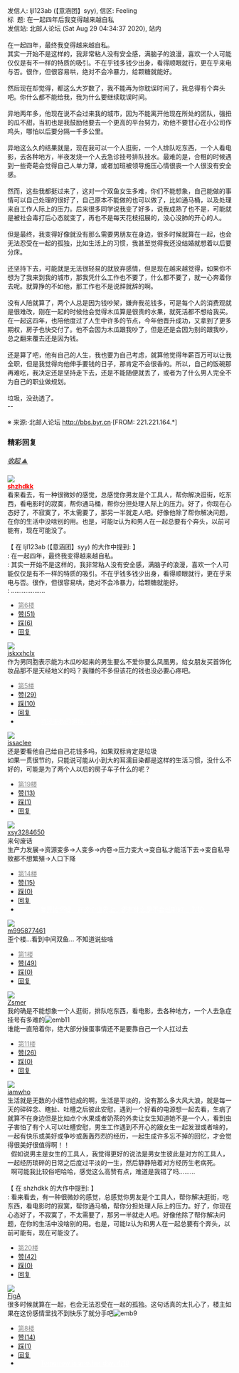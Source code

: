 <div class="a-content-wrap">发信人: ljl123ab (【意涵团】syy), 信区: Feeling<br>标&nbsp;&nbsp;题: 在一起四年后我变得越来越自私<br>发信站: 北邮人论坛 (Sat Aug 29 04:34:37 2020), 站内<br><br>在一起四年，最终我变得越来越自私。<br>其实一开始不是这样的，我非常粘人没有安全感，满脑子的浪漫，喜欢一个人可能仅仅是有不一样的特质的吸引。不在乎钱多钱少出身，看得顺眼就行，更在乎来电与否。很作，但很容易哄，绝对不会冷暴力，给颗糖就能好。<br><br>然后现在却觉得，都这么大岁数了，我不能再为你耽误时间了，我总得有个奔头吧。你什么都不能给我，我为什么要继续耽误时间。<br><br>异地两年多，他现在说不会过来我的城市，因为不能离开他现在所处的团队，强扭的瓜不甜，当初也是我鼓励他要去一个更高的平台努力，劝他不要甘心在小公司作鸡头，哪怕以后要分隔一千多公里。<br><br>异地这么久的结果就是，现在我可以一个人逛街，一个人排队吃东西，一个人看电影，去各种地方，半夜发烧一个人去急诊挂号排队挂水。最难的是，合租的时候遇到一些奇葩会觉得自己人单力薄，或者加班被领导施压心情很丧一个人很没有安全感。<br><br>然而，这些我都挺过来了，这对一个双鱼女生多难，你们不能想象，自己能做的事情可以自己处理的很好了，自己原本不能做的也可以做了，比如通马桶，以及处理来自工作人际上的压力。后来很多同学说我变了好多，说我成熟了也不是，可能就是被社会毒打后心态就变了，再也不是每天花枝招展的，没心没肺的开心的人。<br><br>但是最终，我变得好像就没有那么需要男朋友在身边，很多时候就算在一起，也会无法忍受在一起的孤独，比如生活上的习惯，我甚至觉得我还没结婚就想着以后要分床。<br><br>还坚持下去，可能就是无法很轻易的就放弃感情，但是现在越来越觉得，如果你不想为了我来到我的城市，那我凭什么工作也不要了，什么都不要了，就一心奔着你去呢。就算挣的不如他，那工作也不是说辞就辞的啊。<br><br>没有人陪就算了，两个人总是因为钱吵架，嫌弃我花钱多，可是每个人的消费观就是很难改，刚在一起的时候他会觉得木瓜算是很贵的水果，就死活都不想给我买。在一起这四年，也陪他度过了人生中许多的节点，今年他晋升成功，又拿到了更多期权，房子也快交付了。他不会因为木瓜跟我吵了，但是还是会因为别的跟我吵，总之翻来覆去还是因为钱。<br><br>还是算了吧，他有自己的人生，我也要为自己考虑，就算他觉得年薪百万可以让我全职，但是我觉得向他伸手要钱的日子，那肯定不会很香的。所以，自己的饭碗那再难吃，我决定还是坚持走下去，还是不能随便就丢了，或者为了什么男人完全不为自己的职业做规划。<br><br>垃圾，没劲透了。<br>--<br><br><font class="f000"></font><font class="f006">※ 来源:·北邮人论坛 <a target="_blank" href="http://bbs.byr.cn">http://bbs.byr.cn</a>·[FROM: 221.221.164.*]</font><font class="f000"><br></font><div id="nice_view" class="corner" style="margin:0;display:block"><div class="a-nice-comment-divline"><h3><span>精彩回复</span></h3><h5><a class="a-func-toggle" style="color:#555;" href="#">收起 ▲</a></h5></div><div class="a-nice-comment"><div class="a-nice-comment-item"><a class="a-nice-comment-face" href="/user/query/shzhdkk"><img src="https://bbs.byr.cn/img/face_default_m.jpg"></a><div class="a-nice-comment-cell"><div class="a-nice-comment-id"><a href="/user/query/shzhdkk"><strong style="color:red;">shzhdkk</strong></a></div><div class="a-nice-comment-content">看来看去，有一种很微妙的感觉，总感觉你男友是个工具人，帮你解决逛街，吃东西，看电影时的寂寞，帮你通马桶，帮你分担处理人际上的压力。好了，你现在心态好了，不寂寞了，不太需要了，那另一半就走人吧。好像他除了帮你解决问题，在你的生活中没啥别的用。也是，可能lz认为和男人在一起总要有个奔头，以前可能有，现在可能没了。<br><br>【 在 ljl123ab (【意涵团】syy) 的大作中提到: 】<br>: 在一起四年，最终我变得越来越自私。<br>: 其实一开始不是这样的，我非常粘人没有安全感，满脑子的浪漫，喜欢一个人可能仅仅是有不一样的特质的吸引。不在乎钱多钱少出身，看得顺眼就行，更在乎来电与否。很作，但很容易哄，绝对不会冷暴力，给颗糖就能好。<br>: ...................</div><div><ul class="a-func a-nice-comment-func"><li><a class="a-nice-comment-floor" style="color:#888;" title="点击跳转" href="/article/Feeling/3154076?s=3154085">第6楼</a></li><li><a href="/article/Feeling/ajax_voteup/3154085.json" class="a-func-like" id="like_list3154085"><samp class="ico-pos-zaninactive" id="icon_like_list3154085"></samp>赞(51)</a></li><li><a href="/article/Feeling/ajax_votedown/3154085.json" id="listCai3154085" class="a-func-cai"><samp class="ico-pos-caiinactive" id="icon_list_cai3154085"></samp>踩(6)</a></li><li><samp class="ico-pos-reply"></samp><a href="/article/Feeling/post/3154085" class="a-post">回复</a></li></ul></div></div></div><div class="a-nice-comment-item"><a class="a-nice-comment-face" href="/user/query/jskxxhclx"><img src="https://bbs.byr.cn/img/face_default_m.jpg"></a><div class="a-nice-comment-cell"><div class="a-nice-comment-id"><a href="/user/query/jskxxhclx">jskxxhclx</a></div><div class="a-nice-comment-content">作为男同胞表示能为木瓜吵起来的男生要么不爱你要么凤凰男。给女朋友买首饰化妆品那不是天经地义的吗？我赚的不多但该花的钱也没必要心疼吧。</div><div><ul class="a-func a-nice-comment-func"><li><a class="a-nice-comment-floor" style="color:#888;" title="点击跳转" href="/article/Feeling/3154076?s=3154083">第5楼</a></li><li><a href="/article/Feeling/ajax_voteup/3154083.json" class="a-func-like" id="like_list3154083"><samp class="ico-pos-zaninactive" id="icon_like_list3154083"></samp>赞(29)</a></li><li><a href="/article/Feeling/ajax_votedown/3154083.json" id="listCai3154083" class="a-func-cai"><samp class="ico-pos-caiinactive" id="icon_list_cai3154083"></samp>踩(10)</a></li><li><samp class="ico-pos-reply"></samp><a href="/article/Feeling/post/3154083" class="a-post">回复</a></li><li><a href="#" style="color:white;margin:0px 50px;">听过无数的道理，可依然过不好这一生 2/10</a></li></ul></div></div></div><div class="a-nice-comment-item"><a class="a-nice-comment-face" href="/user/query/issaclee"><img src="https://bbs.byr.cn/uploadFace/I/issaclee.567.jpg"></a><div class="a-nice-comment-cell"><div class="a-nice-comment-id"><a href="/user/query/issaclee">issaclee</a></div><div class="a-nice-comment-content">还是要看他自己给自己花钱多吗，如果双标肯定是垃圾<br>如果一贯很节约，只能说可能从小到大的耳濡目染都是这样的生活习惯，没什么不好的，可能是为了两个人以后的房子车子什么的呢？</div><div><ul class="a-func a-nice-comment-func"><li><a class="a-nice-comment-floor" style="color:#888;" title="点击跳转" href="/article/Feeling/3154076?s=3154101">第19楼</a></li><li><a href="/article/Feeling/ajax_voteup/3154101.json" class="a-func-like" id="like_list3154101"><samp class="ico-pos-zaninactive" id="icon_like_list3154101"></samp>赞(13)</a></li><li><a href="/article/Feeling/ajax_votedown/3154101.json" id="listCai3154101" class="a-func-cai"><samp class="ico-pos-caiinactive" id="icon_list_cai3154101"></samp>踩(1)</a></li><li><samp class="ico-pos-reply"></samp><a href="/article/Feeling/post/3154101" class="a-post">回复</a></li></ul></div></div></div><div class="a-nice-comment-item"><a class="a-nice-comment-face" href="/user/query/xsy3284650"><img src="https://bbs.byr.cn/uploadFace/X/xsy3284650.7626.jpg"></a><div class="a-nice-comment-cell"><div class="a-nice-comment-id"><a href="/user/query/xsy3284650">xsy3284650</a></div><div class="a-nice-comment-content">来句废话<br>生产力发展→资源变多→人变多→内卷→压力变大→变自私才能活下去→变自私导致都不想繁殖→人口下降</div><div><ul class="a-func a-nice-comment-func"><li><a class="a-nice-comment-floor" style="color:#888;" title="点击跳转" href="/article/Feeling/3154076?s=3154095">第14楼</a></li><li><a href="/article/Feeling/ajax_voteup/3154095.json" class="a-func-like" id="like_list3154095"><samp class="ico-pos-zaninactive" id="icon_like_list3154095"></samp>赞(15)</a></li><li><a href="/article/Feeling/ajax_votedown/3154095.json" id="listCai3154095" class="a-func-cai"><samp class="ico-pos-caiinactive" id="icon_list_cai3154095"></samp>踩(0)</a></li><li><samp class="ico-pos-reply"></samp><a href="/article/Feeling/post/3154095" class="a-post">回复</a></li><li><a href="#" style="color:white;margin:0px 50px;">我开始怀疑，在这个世界上，还有什么是不会过期的。 7/10</a></li></ul></div></div></div><div class="a-nice-comment-item"><a class="a-nice-comment-face" href="/user/query/m995877461"><img src="https://bbs.byr.cn/img/face_default_m.jpg"></a><div class="a-nice-comment-cell"><div class="a-nice-comment-id"><a href="/user/query/m995877461">m995877461</a></div><div class="a-nice-comment-content">歪个楼...看到中间双鱼... 不知道说些啥</div><div><ul class="a-func a-nice-comment-func"><li><a class="a-nice-comment-floor" style="color:#888;" title="点击跳转" href="/article/Feeling/3154076?s=3154077">第1楼</a></li><li><a href="/article/Feeling/ajax_voteup/3154077.json" class="a-func-like" id="like_list3154077"><samp class="ico-pos-zaninactive" id="icon_like_list3154077"></samp>赞(49)</a></li><li><a href="/article/Feeling/ajax_votedown/3154077.json" id="listCai3154077" class="a-func-cai"><samp class="ico-pos-caiinactive" id="icon_list_cai3154077"></samp>踩(0)</a></li><li><samp class="ico-pos-reply"></samp><a href="/article/Feeling/post/3154077" class="a-post">回复</a></li></ul></div></div></div><div class="a-nice-comment-item"><a class="a-nice-comment-face" href="/user/query/Zsmer"><img src="https://bbs.byr.cn/uploadFace/Z/Zsmer.9197.jpg"></a><div class="a-nice-comment-cell"><div class="a-nice-comment-id"><a href="/user/query/Zsmer">Zsmer</a></div><div class="a-nice-comment-content">我的确是不能想象一个人逛街，排队吃东西，看电影，去各种地方，一个人去急症挂号有多难的<img src="/img/ubb/emb/11.gif" alt="emb11" style="display:inline;border-style:none"><br>谁能一直陪着你，绝大部分操蛋事情还不是要靠自己一个人扛过去</div><div><ul class="a-func a-nice-comment-func"><li><a class="a-nice-comment-floor" style="color:#888;" title="点击跳转" href="/article/Feeling/3154076?s=3154092">第11楼</a></li><li><a href="/article/Feeling/ajax_voteup/3154092.json" class="a-func-like" id="like_list3154092"><samp class="ico-pos-zaninactive" id="icon_like_list3154092"></samp>赞(26)</a></li><li><a href="/article/Feeling/ajax_votedown/3154092.json" id="listCai3154092" class="a-func-cai"><samp class="ico-pos-caiinactive" id="icon_list_cai3154092"></samp>踩(0)</a></li><li><samp class="ico-pos-reply"></samp><a href="/article/Feeling/post/3154092" class="a-post">回复</a></li></ul></div></div></div><div class="a-nice-comment-item"><a class="a-nice-comment-face" href="/user/query/iamwho"><img src="https://bbs.byr.cn/uploadFace/I/iamwho.4634.jpg"></a><div class="a-nice-comment-cell"><div class="a-nice-comment-id"><a href="/user/query/iamwho">iamwho</a></div><div class="a-nice-comment-content">生活就是无数的小细节组成的啊，生活是平淡的，没有那么多大风大浪，就是每一天的碎碎念、瞎扯、吐槽之后彼此安慰，遇到一个好看的电源想一起去看，生病了就算不在身边但是比如点个水果或者奶茶的外卖让女生知道她不是一个人，看到虫子害怕了有个人可以吐槽安慰，男生工作遇到不开心的跟女生一起发泄或者啥的，一起有快乐或美好或争吵或轰轰烈烈的经历，一起生成许多忘不掉的回忆，才会觉得很美好很值得啊！！<br>&nbsp;&nbsp;假如说男主是女生的工具人，我觉得更好的说法是男女生彼此是对方的工具人，一起经历琐碎的日常之后度过平淡的一生，然后静静陪着对方经历生老病死。<br>&nbsp;&nbsp;啊可能我比较俗吧哈哈，感觉这么高赞有点，难道是我错了吗………<br><br>【 在 shzhdkk 的大作中提到: 】<br>: 看来看去，有一种很微妙的感觉，总感觉你男友是个工具人，帮你解决逛街，吃东西，看电影时的寂寞，帮你通马桶，帮你分担处理人际上的压力。好了，你现在心态好了，不寂寞了，不太需要了，那另一半就走人吧。好像他除了帮你解决问题，在你的生活中没啥别的用。也是，可能lz认为和男人在一起总要有个奔头，以前可能有，现在可能没了。</div><div><ul class="a-func a-nice-comment-func"><li><a class="a-nice-comment-floor" style="color:#888;" title="点击跳转" href="/article/Feeling/3154076?s=3154102">第20楼</a></li><li><a href="/article/Feeling/ajax_voteup/3154102.json" class="a-func-like" id="like_list3154102"><samp class="ico-pos-zaninactive" id="icon_like_list3154102"></samp>赞(42)</a></li><li><a href="/article/Feeling/ajax_votedown/3154102.json" id="listCai3154102" class="a-func-cai"><samp class="ico-pos-caiinactive" id="icon_list_cai3154102"></samp>踩(0)</a></li><li><samp class="ico-pos-reply"></samp><a href="/article/Feeling/post/3154102" class="a-post">回复</a></li></ul></div></div></div><div class="a-nice-comment-item"><a class="a-nice-comment-face" href="/user/query/FigA"><img src="https://bbs.byr.cn/uploadFace/F/FigA.8795.jpg"></a><div class="a-nice-comment-cell"><div class="a-nice-comment-id"><a href="/user/query/FigA">FigA</a></div><div class="a-nice-comment-content">很多时候就算在一起，也会无法忍受在一起的孤独。这句话真的太扎心了，楼主如果在这份感情里找不到快乐了就分手吧<img src="/img/ubb/emb/9.gif" alt="emb9" style="display:inline;border-style:none"></div><div><ul class="a-func a-nice-comment-func"><li><a class="a-nice-comment-floor" style="color:#888;" title="点击跳转" href="/article/Feeling/3154076?s=3154087">第8楼</a></li><li><a href="/article/Feeling/ajax_voteup/3154087.json" class="a-func-like" id="like_list3154087"><samp class="ico-pos-zaninactive" id="icon_like_list3154087"></samp>赞(14)</a></li><li><a href="/article/Feeling/ajax_votedown/3154087.json" id="listCai3154087" class="a-func-cai"><samp class="ico-pos-caiinactive" id="icon_list_cai3154087"></samp>踩(1)</a></li><li><samp class="ico-pos-reply"></samp><a href="/article/Feeling/post/3154087" class="a-post">回复</a></li><li><a href="#" style="color:white;margin:0px 50px;">Tomorrow is another day. 4/10</a></li></ul></div></div></div></div></div><!--成就解锁：彩蛋2号获得！输入魂斗罗秘籍可解锁彩蛋3号。hint： IE 0=A  1=B--来自bbs.byr.cn----></div>